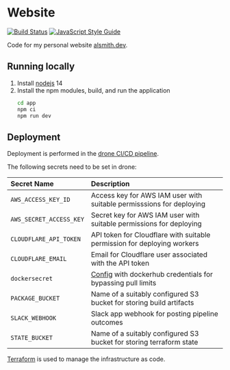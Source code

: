 # Website
[![Build Status](https://cloud.drone.io/api/badges/alastair-smith/website/status.svg)](https://cloud.drone.io/alastair-smith/website)
[![JavaScript Style Guide](https://img.shields.io/badge/code_style-standard-brightgreen.svg)](https://standardjs.com)

Code for my personal website [alsmith.dev](https://alsmith.dev).

## Running locally

1. Install [nodejs](https://nodejs.org/) 14
2. Install the npm modules, build, and run the application
    ```sh
    cd app
    npm ci
    npm run dev
    ```

## Deployment

Deployment is performed in the [drone CI/CD pipeline](https://cloud.drone.io/alastair-smith/website).

The following secrets need to be set in drone:

| Secret Name | Description |
|:-|:-|
| `AWS_ACCESS_KEY_ID` | Access key for AWS IAM user with suitable permisssions for deploying |
| `AWS_SECRET_ACCESS_KEY` | Secret key for AWS IAM user with suitable permissions for deploying |
| `CLOUDFLARE_API_TOKEN` | API token for Cloudflare with suitable permission for deploying workers |
| `CLOUDFLARE_EMAIL` | Email for Cloudflare user associated with the API token  |
| `dockersecret` | [Config](https://docs.drone.io/pipeline/docker/syntax/images/)  with dockerhub credentials for bypassing pull limits |
| `PACKAGE_BUCKET` | Name of a suitably configured S3 bucket for storing build artifacts |
| `SLACK_WEBHOOK` | Slack app webhook for posting pipeline outcomes |
| `STATE_BUCKET` | Name of a suitably configured S3 bucket for storing terraform state |

[Terraform](https://www.terraform.io/) is used to manage the infrastructure as code.
